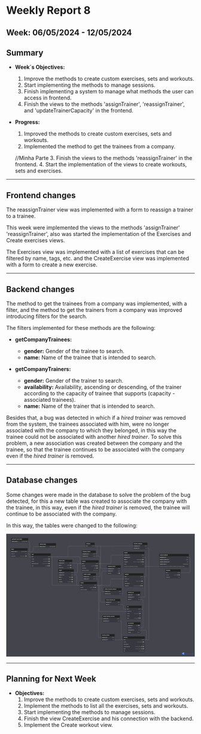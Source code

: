 # Weekly Report 8

## Week: 06/05/2024 - 12/05/2024

## Summary

- **Week´s Objectives:**
    1. Improve the methods to create custom exercises, sets and workouts.
    2. Start implementing the methods to manage sessions.
    3. Finish implementing a system to manage what methods the user can access in frontend.
    4. Finish the views to the methods 'assignTrainer', 'reassignTrainer', and 'updateTrainerCapacity' in the frontend.
- **Progress:**
    1. Improved the methods to create custom exercises, sets and workouts.
    2. Implemented the method to get the trainees from a company. 

  //Minha Parte 
     3. Finish the views to the methods 'reassignTrainer' in the frontend. 
     4. Start the implementation of the views to create workouts, sets and exercises.
---

## Frontend changes
The reassignTrainer view was implemented with a form to reassign a trainer to a trainee.

This week were implemented the views to the methods 'assignTrainer' 'reassignTrainer', also was started the implementation of the Exercises and Create exercises views.

The Exercises view was implemented with a list of exercises that can be filtered by name, tags, etc. and the CreateExercise view was implemented with a form to create a new exercise.
    
---

## Backend changes

The method to get the trainees from a company was implemented, with a filter, and the method to get the trainers from a company was improved introducing filters for the search.

The filters implemented for these methods are the following:

- **getCompanyTrainees:**
    - **gender:** Gender of the trainee to search.
    - **name:** Name of the trainee that is intended to search.

- **getCompanyTrainers:**
    - **gender:** Gender of the trainer to search.
    - **availability:** Availability, ascending or descending, of the trainer according to the capacity of trainee that supports (capacity - associated trainees).
    - **name:** Name of the trainer that is intended to search.

Besides that, a bug was detected in which if a *hired trainer* was removed from the system, the trainees associated with him, were no longer associated with the company to which they belonged, in this way the trainee could not be associated with another *hired trainer*. To solve this problem, a new association was created between the company and the trainee, so that the trainee continues to be associated with the company even if the *hired trainer* is removed.

---

## Database changes

Some changes were made in the database to solve the problem of the bug detected, for this a new table was created to associate the company with the trainee, in this way, even if the *hired trainer* is removed, the trainee will continue to be associated with the company.

In this way, the tables were changed to the following:

![Database Diagram](./images/dbDiagram7.png)

---

## Planning for Next Week

- **Objectives:**
    1. Improve the methods to create custom exercises, sets and workouts.
    2. Implement the methods to list all the exercises, sets and workouts.
    3. Start implementing the methods to manage sessions.
    4. Finish the view CreateExercise and his connection with the backend. 
    5. Implement the Create workout view.

    